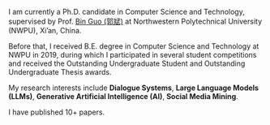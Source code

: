 I am currently a Ph.D. candidate in Computer Science and Technology, supervised by Prof. [Bin Guo (郭斌)](www.guob.org) at Northwestern Polytechnical University (NWPU), Xi’an, China. 

Before that, I received B.E. degree in Computer Science and Technology at NWPU in 2019, during which I participated in several student competitions and received the Outstanding Undergraduate Student and Outstanding Undergraduate Thesis awards.

My research interests include **Dialogue Systems**, **Large Language Models (LLMs)**, **Generative Artificial Intelligence (AI)**, **Social Media Mining**.

I have published 10+ papers.


